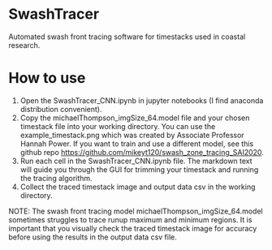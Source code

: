 # SwashTracer
Automated swash front tracing software for timestacks used in coastal research.

# How to use
1. Open the SwashTracer_CNN.ipynb in jupyter notebooks (I find anaconda distribution convenient).
2. Copy the michaelThompson_imgSize_64.model file and your chosen timestack file into your working directory. You can use the example_timestack.png which was created by Associate Professor Hannah Power. If you want to train and use a different model, see this github repo https://github.com/mikeyt120/swash_zone_tracing_SAI2020.
3. Run each cell in the SwashTracer_CNN.ipynb file. The markdown text will guide you through the GUI for trimming your timestack and running the tracing algorithm.
4. Collect the traced timestack image and output data csv in the working directory.

NOTE: The swash front tracing model michaelThompson_imgSize_64.model sometimes struggles to trace runup maximum and minimum regions. It is important that you visually check the traced timestack image for accuracy before using the results in the output data csv file.
